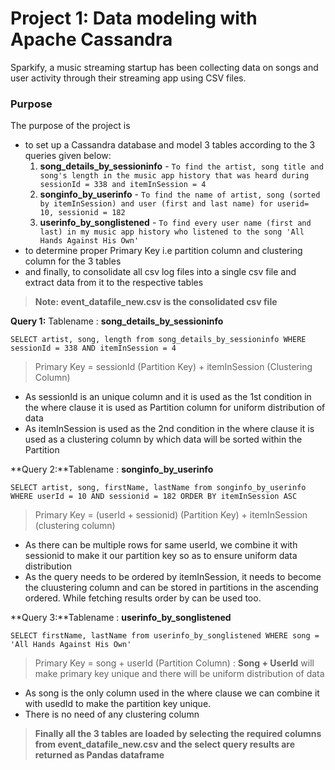 # Project 1: Data modeling with Apache Cassandra
Sparkify, a music streaming startup has been collecting data on songs and user activity through their streaming app using CSV files.
### Purpose
The purpose of the project is
- to set up a Cassandra database and model 3 tables according to the 3 queries given below:
    1. **song_details_by_sessioninfo** - `To find the artist, song title and song's length in the music app history that was heard during sessionId = 338 and itemInSession = 4`
    2. **songinfo_by_userinfo** - `To find the name of artist, song (sorted by itemInSession) and user (first and last name) for userid= 10, sessionid = 182`
    3. **userinfo_by_songlistened** - `To find every user name (first and last) in my music app history who listened to the song 'All Hands Against His Own'`
- to determine proper Primary Key i.e partition column and clustering column for the 3 tables
- and finally, to consolidate all csv log files into a single csv file and extract data from it to the respective tables

>**Note: event_datafile_new.csv is the consolidated csv file**

**Query 1:** Tablename : **song_details_by_sessioninfo**

`SELECT artist, song, length from song_details_by_sessioninfo WHERE sessionId = 338 AND itemInSession = 4`

>Primary Key = sessionId (Partition Key) + itemInSession (Clustering Column)

- As sessionId is an unique column and it is used as the 1st condition in the where clause it is used as Partition column for uniform distribution of data
- As itemInSession is used as the 2nd condition in the where clause it is used as a clustering column by which data will be sorted within the Partition

**Query 2:**Tablename : **songinfo_by_userinfo**

`SELECT artist, song, firstName, lastName from songinfo_by_userinfo WHERE userId = 10 AND sessionid = 182 ORDER BY itemInSession ASC`

>Primary Key = (userId + sessionid) (Partition Key) + itemInSession (clustering column)

- As there can be multiple rows for same userId, we combine it with sessionid to make it our partition key so as to ensure uniform data distribution
- As the query needs to be ordered by itemInSession, it needs to become the cluustering column and can be stored in partitions in the ascending ordered. While fetching results order by can be used too.

**Query 3:**Tablename : **userinfo_by_songlistened**

`SELECT firstName, lastName from userinfo_by_songlistened WHERE song = 'All Hands Against His Own'`

>Primary Key = song + userId (Partition Column) : **Song + UserId** will make primary key unique and there will be uniform distribution of data

- As song is the only column used in the where clause we can combine it with usedId to make the partition key unique.
- There is no need of any clustering column

> **Finally all the 3 tables are loaded by selecting the required columns from event_datafile_new.csv and the select query results are returned as Pandas dataframe**
